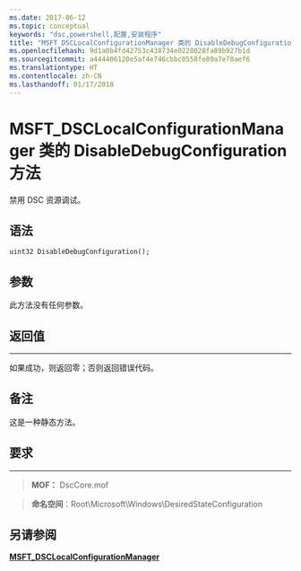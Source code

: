 ```yaml
---
ms.date: 2017-06-12
ms.topic: conceptual
keywords: "dsc,powershell,配置,安装程序"
title: "MSFT_DSCLocalConfigurationManager 类的 DisableDebugConfiguration 方法"
ms.openlocfilehash: 9d1a0b4fd42753c438734e0228028fa89b927b1d
ms.sourcegitcommit: a444406120e5af4e746cbbc0558fe89a7e78aef6
ms.translationtype: HT
ms.contentlocale: zh-CN
ms.lasthandoff: 01/17/2018
---
```

# <a name="disabledebugconfiguration-method-of-the-msftdsclocalconfigurationmanager-class"></a>MSFT_DSCLocalConfigurationManager 类的 DisableDebugConfiguration 方法

禁用 DSC 资源调试。

<a name="syntax"></a>语法
------

```mof
uint32 DisableDebugConfiguration();
```

<a name="parameters"></a>参数
----------

此方法没有任何参数。

## <a name="return-value"></a>返回值
------------

如果成功，则返回零；否则返回错误代码。

## <a name="remarks"></a>备注

这是一种静态方法。

## <a name="requirements"></a>要求
------------
>**MOF：** DscCore.mof

>**命名空间**：Root\Microsoft\Windows\DesiredStateConfiguration


## <a name="see-also"></a>另请参阅


[**MSFT_DSCLocalConfigurationManager**](msft-dsclocalconfigurationmanager.md)

 

 




